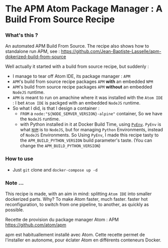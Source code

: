 # The APM Atom Package Manager : A Build From Source Recipe


### What's this ?

An automated APM Build From Source. The recipe also shows how to standalone run APM, see : https://github.com/Jean-Baptiste-Lasselle/apm-dokerized-build-from-source

Well actually it started with a build from source recipe, but suddenly :
* I manage to tear off Atom IDE, its package manager : `APM`
* `APM`'s build from source recipe packages `APM` **with** an embedded `NPM`
* `APM`'s build from source recipe packages `APM` **without** an embedded `NodeJS` runtime.
* `APM` is meant to run on amachine where it was installed with the `Atom IDE` : I bet `Atom IDE` is packged with an embedded `NodeJS` runtime.
* So what I did, is that I design a container :
  * `FROM` a `node:"${NODE_SEMVER_VERSION}-alpine"` container, So we have the `NodeJS` runtime.
  * with Python installed in it at Docker Build Time, using [`PyEnv`](https://github.com/pyenv/pyenv). `PyEnv` is what [`NVM`](https://github.com/nvm-sh/nvm) is to `NodeJS`, but for managing `Python` Environments, instead of `NodeJS` Environments. So Using `PyEnv`, I made this recipe tasty to the `APM_BUILD_PYTHON_VERSION` build parameter's taste. (You can change the `APM_BUILD_PYTHON_VERSION`)  

### How to use

* Just `git` clone and `docker-compose up -d`

### Note ...

This recipe is made, with an aim in mind: splitting `Atom IDE` into smaller dockerized parts. Why? To make Atom faster, much faster.
faster hot reconfiguration, to switch from one pipeline, to another, as quickly as possible.

Recette de provision du package manager Atom : APM
https://github.com/atom/apm

apm est habituallement installé avec Atom. Cette recette permet de l'installer en autonome, pour éclater Atom en différents conteneurs Docker.
